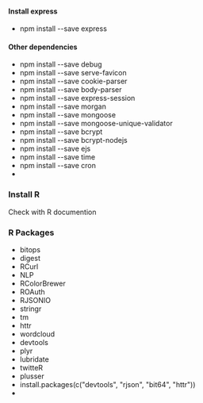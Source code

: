 #### Install express
* npm install --save express

#### Other dependencies
* npm install --save debug
* npm install --save serve-favicon
* npm install --save cookie-parser
* npm install --save body-parser
* npm install --save express-session
* npm install --save morgan
* npm install --save mongoose
* npm install --save mongoose-unique-validator
* npm install --save bcrypt
* npm install --save bcrypt-nodejs
* npm install --save ejs
* npm install --save time
* npm install --save cron
* 

### Install R
Check with R documention

### R Packages
* bitops
* digest
* RCurl
* NLP
* RColorBrewer
* ROAuth
* RJSONIO
* stringr
* tm
* httr
* wordcloud
* devtools
* plyr
* lubridate
* twitteR
* plusser
* install.packages(c("devtools", "rjson", "bit64", "httr"))
* 
